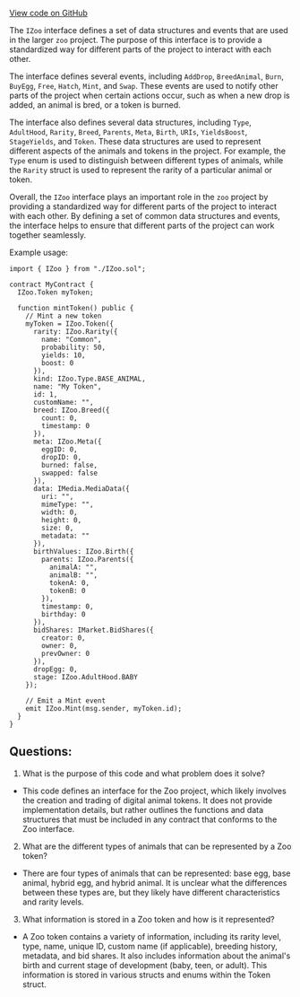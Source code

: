 [View code on GitHub](zoo-labs/zoo/blob/master/contracts/src/interfaces/IZoo.sol)

The `IZoo` interface defines a set of data structures and events that are used in the larger `zoo` project. The purpose of this interface is to provide a standardized way for different parts of the project to interact with each other. 

The interface defines several events, including `AddDrop`, `BreedAnimal`, `Burn`, `BuyEgg`, `Free`, `Hatch`, `Mint`, and `Swap`. These events are used to notify other parts of the project when certain actions occur, such as when a new drop is added, an animal is bred, or a token is burned. 

The interface also defines several data structures, including `Type`, `AdultHood`, `Rarity`, `Breed`, `Parents`, `Meta`, `Birth`, `URIs`, `YieldsBoost`, `StageYields`, and `Token`. These data structures are used to represent different aspects of the animals and tokens in the project. For example, the `Type` enum is used to distinguish between different types of animals, while the `Rarity` struct is used to represent the rarity of a particular animal or token. 

Overall, the `IZoo` interface plays an important role in the `zoo` project by providing a standardized way for different parts of the project to interact with each other. By defining a set of common data structures and events, the interface helps to ensure that different parts of the project can work together seamlessly. 

Example usage:

```solidity
import { IZoo } from "./IZoo.sol";

contract MyContract {
  IZoo.Token myToken;

  function mintToken() public {
    // Mint a new token
    myToken = IZoo.Token({
      rarity: IZoo.Rarity({
        name: "Common",
        probability: 50,
        yields: 10,
        boost: 0
      }),
      kind: IZoo.Type.BASE_ANIMAL,
      name: "My Token",
      id: 1,
      customName: "",
      breed: IZoo.Breed({
        count: 0,
        timestamp: 0
      }),
      meta: IZoo.Meta({
        eggID: 0,
        dropID: 0,
        burned: false,
        swapped: false
      }),
      data: IMedia.MediaData({
        uri: "",
        mimeType: "",
        width: 0,
        height: 0,
        size: 0,
        metadata: ""
      }),
      birthValues: IZoo.Birth({
        parents: IZoo.Parents({
          animalA: "",
          animalB: "",
          tokenA: 0,
          tokenB: 0
        }),
        timestamp: 0,
        birthday: 0
      }),
      bidShares: IMarket.BidShares({
        creator: 0,
        owner: 0,
        prevOwner: 0
      }),
      dropEgg: 0,
      stage: IZoo.AdultHood.BABY
    });

    // Emit a Mint event
    emit IZoo.Mint(msg.sender, myToken.id);
  }
}
```
## Questions: 
 1. What is the purpose of this code and what problem does it solve?
- This code defines an interface for the Zoo project, which likely involves the creation and trading of digital animal tokens. It does not provide implementation details, but rather outlines the functions and data structures that must be included in any contract that conforms to the Zoo interface.

2. What are the different types of animals that can be represented by a Zoo token?
- There are four types of animals that can be represented: base egg, base animal, hybrid egg, and hybrid animal. It is unclear what the differences between these types are, but they likely have different characteristics and rarity levels.

3. What information is stored in a Zoo token and how is it represented?
- A Zoo token contains a variety of information, including its rarity level, type, name, unique ID, custom name (if applicable), breeding history, metadata, and bid shares. It also includes information about the animal's birth and current stage of development (baby, teen, or adult). This information is stored in various structs and enums within the Token struct.